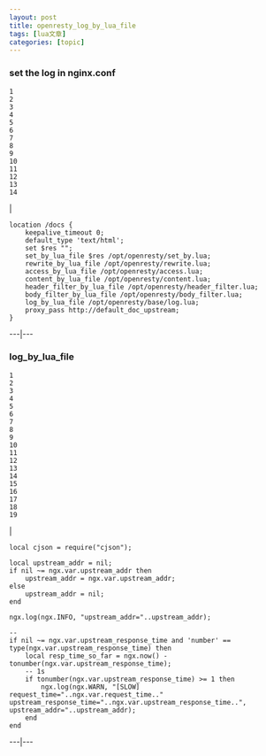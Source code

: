 ```yaml
---
layout: post
title: openresty_log_by_lua_file 
tags: [lua文章]
categories: [topic]
---
```

### set the log in nginx.conf

    
    
    1  
    2  
    3  
    4  
    5  
    6  
    7  
    8  
    9  
    10  
    11  
    12  
    13  
    14  
    

|

    
    
      
    location /docs {  
    	keepalive_timeout 0;  
    	default_type 'text/html';  
    	set $res "";  
    	set_by_lua_file $res /opt/openresty/set_by.lua;  
    	rewrite_by_lua_file /opt/openresty/rewrite.lua;  
    	access_by_lua_file /opt/openresty/access.lua;  
    	content_by_lua_file /opt/openresty/content.lua;  
    	header_filter_by_lua_file /opt/openresty/header_filter.lua;  
    	body_filter_by_lua_file /opt/openresty/body_filter.lua;  
    	log_by_lua_file /opt/openresty/base/log.lua;  
    	proxy_pass http://default_doc_upstream;  
    }  
      
  
---|---  
  
### log_by_lua_file

    
    
    1  
    2  
    3  
    4  
    5  
    6  
    7  
    8  
    9  
    10  
    11  
    12  
    13  
    14  
    15  
    16  
    17  
    18  
    19  
    

|

    
    
    local cjson = require("cjson");  
      
    local upstream_addr = nil;  
    if nil ~= ngx.var.upstream_addr then  
        upstream_addr = ngx.var.upstream_addr;  
    else  
        upstream_addr = nil;  
    end  
      
    ngx.log(ngx.INFO, "upstream_addr="..upstream_addr);  
      
    --  
    if nil ~= ngx.var.upstream_response_time and 'number' == type(ngx.var.upstream_response_time) then  
        local resp_time_so_far = ngx.now() - tonumber(ngx.var.upstream_response_time);  
        -- 1s  
        if tonumber(ngx.var.upstream_response_time) >= 1 then  
            ngx.log(ngx.WARN, "[SLOW] request_time="..ngx.var.request_time.." upstream_response_time="..ngx.var.upstream_response_time..", upstream_addr="..upstream_addr);  
        end  
    end  
      
  
---|---